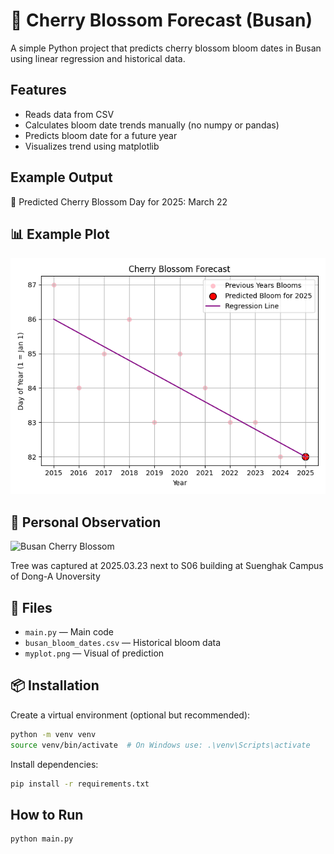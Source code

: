 # 🌸 Cherry Blossom Forecast (Busan)

A simple Python project that predicts cherry blossom bloom dates in Busan using linear regression and historical data.

## Features

- Reads data from CSV
- Calculates bloom date trends manually (no numpy or pandas)
- Predicts bloom date for a future year
- Visualizes trend using matplotlib

## Example Output

🌸 Predicted Cherry Blossom Day for 2025: March 22

## 📊 Example Plot


![Cherry Blossom Forecast Plot](images/myplot.png)

## 🌸 Personal Observation

![Busan Cherry Blossom](images/IMG_0549.JPG)

Tree was captured at 2025.03.23 next to S06 building at Suenghak Campus of Dong-A Unoversity

## 📁 Files

- `main.py` — Main code
- `busan_bloom_dates.csv` — Historical bloom data
- `myplot.png` — Visual of prediction

## 📦 Installation

Create a virtual environment (optional but recommended):

```bash
python -m venv venv
source venv/bin/activate  # On Windows use: .\venv\Scripts\activate
```

Install dependencies:

```bash
pip install -r requirements.txt
```

## How to Run

```bash
python main.py
```

